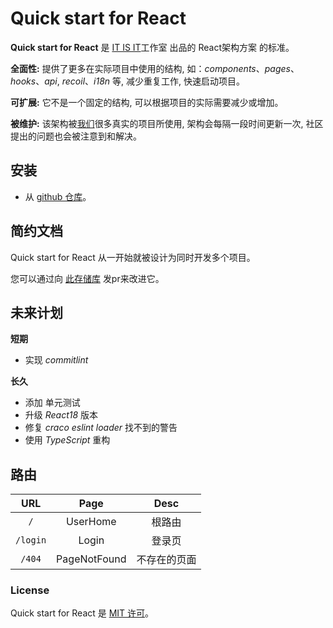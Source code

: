 # Quick start for React

**Quick start for React** 是 [IT IS IT]()工作室 出品的 React架构方案 的标准。

**全面性:** 提供了更多在实际项目中使用的结构, 如：_components_、_pages_、_hooks_、_api_, _recoil_、_i18n_ 等, 减少重复工作, 快速启动项目。

**可扩展:** 它不是一个固定的结构, 可以根据项目的实际需要减少或增加。

**被维护:** 该架构被[我们](https://it-is-it.web.app/)很多真实的项目所使用, 架构会每隔一段时间更新一次, 社区提出的问题也会被注意到和解决。

## 安装

- 从 [github 仓库](https://github.com/YernarT/quick-start-for-react)。

## 简约文档

Quick start for React 从一开始就被设计为同时开发多个项目。

您可以通过向 [此存储库](https://github.com/YernarT/react-app-template) 发pr来改进它。

## 未来计划

**短期**

- 实现 _commitlint_

**长久**

- 添加 单元测试
- 升级 _React18_ 版本
- 修复 _craco eslint loader_ 找不到的警告
- 使用 _TypeScript_ 重构

## 路由

|   URL    |     Page     |     Desc     |
| :------: | :----------: | :----------: |
|   `/`    |   UserHome   |   根路由   |
| `/login` |    Login     |   登录页   |
|  `/404`  | PageNotFound | 不存在的页面 |

### License

Quick start for React 是 [MIT 许可](./LICENSE)。
